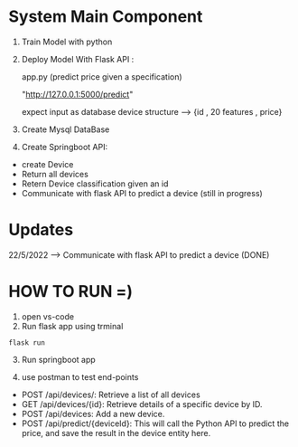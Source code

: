# System Main Component

1) Train Model with python
2) Deploy Model With Flask API :
  
   app.py  (predict price given a specification)

   "http://127.0.0.1:5000/predict"

   expect input as database device structure --> {id , 20 features , price}
  
3) Create Mysql DataBase
4) Create Springboot API:
  - create Device
  - Return all devices
  - Retern Device classification given an id
  - Communicate with flask API to predict a device (still in progress)

# Updates

22/5/2022 --> Communicate with flask API to predict a device (DONE)

# HOW TO RUN =)

1) open vs-code
2) Run flask app using trminal
```
flask run
```
3) Run springboot app 

4) use postman to test end-points
- POST /api/devices/: Retrieve a list of all devices
- GET /api/devices/{id}: Retrieve details of a specific device by ID.
- POST /api/devices: Add a new device.
- POST /api/predict/{deviceId}: This will call the Python API to predict the price, and save the result in the device entity here.

